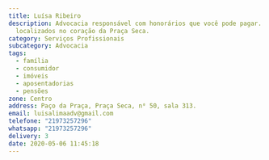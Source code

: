 ```yaml
---
title: Luísa Ribeiro
description: Advocacia responsável com honorários que você pode pagar. Estamos
  localizados no coração da Praça Seca.
category: Serviços Profissionais
subcategory: Advocacia
tags:
  - família
  - consumidor
  - imóveis
  - aposentadorias
  - pensões
zone: Centro
address: Paço da Praça, Praça Seca, n⁰ 50, sala 313.
email: luisalimaadv@gmail.com
telefone: "21973257296"
whatsapp: "21973257296"
delivery: 3
date: 2020-05-06 11:45:18
---
```

